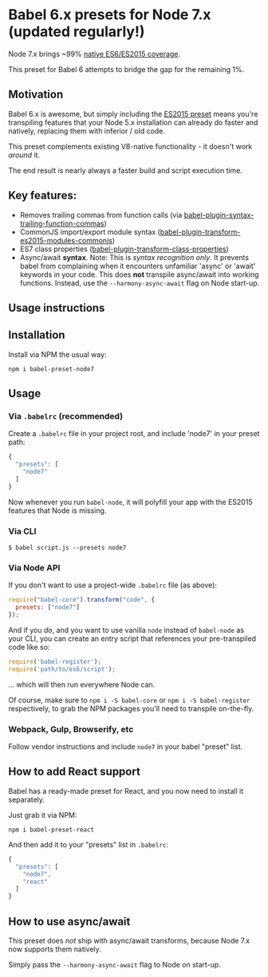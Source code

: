 # Babel 6.x presets for Node 7.x (updated regularly!)

Node 7.x brings ~99% [native ES6/ES2015 coverage](http://node.green/).

This preset for Babel 6 attempts to bridge the gap for the remaining 1%.

## Motivation

Babel 6.x is awesome, but simply including the [ES2015 preset](https://www.npmjs.com/package/babel-preset-es2015) means you're transpiling features
that your Node 5.x installation can already do faster and natively, replacing them with inferior / old code.

This preset complements existing V8-native functionality - it doesn't work _around_ it.

The end result is nearly always a faster build and script execution time.

## Key features:
* Removes trailing commas from function calls (via [babel-plugin-syntax-trailing-function-commas](https://www.npmjs.com/package/babel-plugin-syntax-trailing-function-commas))
* CommonJS import/export module syntax ([babel-plugin-transform-es2015-modules-commonjs](https://www.npmjs.com/package/babel-plugin-transform-es2015-modules-commonjs))
* ES7 class properties ([babel-plugin-transform-class-properties](https://www.npmjs.com/package/babel-plugin-transform-class-properties))
* Async/await **syntax**. Note: This is *syntax recognition only*. It prevents babel from complaining when it encounters unfamiliar 'async' or 'await' keywords in your code. This does **not** transpile async/await into working functions. Instead, use the `--harmony-async-await` flag on Node start-up.

## Usage instructions

## Installation

Install via NPM the usual way:

`npm i babel-preset-node7`

## Usage

### Via `.babelrc` (recommended)

Create a `.babelrc` file in your project root, and include 'node7' in your preset path:

```js
{
  "presets": [
    "node7"
  ]
}
```

Now whenever you run `babel-node`, it will polyfill your app with the ES2015 features that Node is missing.

### Via CLI
`$ babel script.js --presets node7`

### Via Node API

If you don't want to use a project-wide `.babelrc` file (as above):

```js
require("babel-core").transform("code", {
  presets: ["node7"]
});
```

And if you _do_, and you want to use vanilla `node` instead of `babel-node` as your CLI, you can create an entry script that references your pre-transpiled code like so:

```js
require('babel-register');
require('path/to/es6/script');
```

... which will then run everywhere Node can.

Of course, make sure to `npm i -S babel-core` or `npm i -S babel-register` respectively, to grab the NPM packages you'll need to transpile on-the-fly.

### Webpack, Gulp, Browserify, etc

Follow vendor instructions and include `node7` in your babel "preset" list.

## How to add React support

Babel has a ready-made preset for React, and you now need to install it separately.

Just grab it via NPM:

`npm i babel-preset-react`

And then add it to your "presets" list in `.babelrc`:

```js
{
  "presets": [
    "node7",
    "react"
  ]
}
```

## How to use async/await

This preset does *not* ship with async/await transforms, because Node 7.x now supports them natively.

Simply pass the `--harmony-async-await` flag to Node on start-up.
